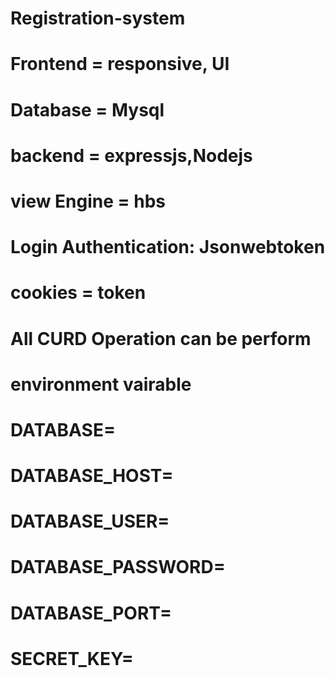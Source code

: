 # Registration-system

# Frontend = responsive, UI

# Database = Mysql

# backend = expressjs,Nodejs

# view Engine = hbs

# Login Authentication: Jsonwebtoken

# cookies = token

# All CURD Operation can be perform

# environment vairable

# DATABASE=

# DATABASE_HOST=

# DATABASE_USER=

# DATABASE_PASSWORD=

# DATABASE_PORT=

# SECRET_KEY=
